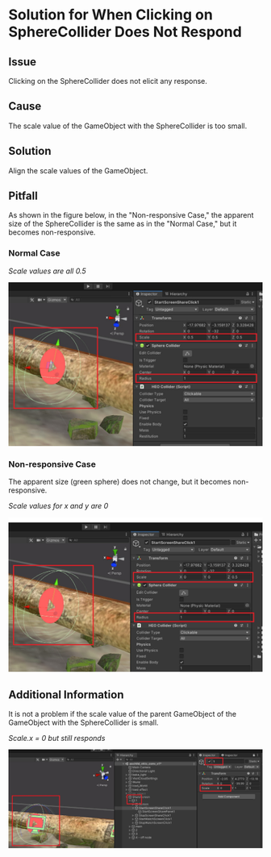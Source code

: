 # Solution for When Clicking on SphereCollider Does Not Respond

## Issue
Clicking on the SphereCollider does not elicit any response.

## Cause
The scale value of the GameObject with the SphereCollider is too small.

## Solution
Align the scale values of the GameObject.

## Pitfall
As shown in the figure below, in the "Non-responsive Case," the apparent size of the SphereCollider is the same as in the "Normal Case," but it becomes non-responsive.

### Normal Case

*Scale values are all 0.5*

![SphereCollider_1](img/SphereCollider_1.jpg)

### Non-responsive Case

The apparent size (green sphere) does not change, but it becomes non-responsive.

*Scale values for x and y are 0*

![SphereCollider_2](img/SphereCollider_2.jpg)

## Additional Information
It is not a problem if the scale value of the parent GameObject of the GameObject with the SphereCollider is small.

*Scale.x = 0 but still responds*

![SphereCollider_3](img/SphereCollider_3.jpg)